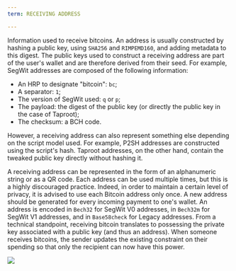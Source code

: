 ```yaml
---
term: RECEIVING ADDRESS

---
```

Information used to receive bitcoins. An address is usually constructed by hashing a public key, using `SHA256` and `RIMPEMD160`, and adding metadata to this digest. The public keys used to construct a receiving address are part of the user's wallet and are therefore derived from their seed. For example, SegWit addresses are composed of the following information:


- An HRP to designate "bitcoin": `bc`;
- A separator: `1`;
- The version of SegWit used: `q` or `p`;
- The payload: the digest of the public key (or directly the public key in the case of Taproot);
- The checksum: a BCH code.

However, a receiving address can also represent something else depending on the script model used. For example, P2SH addresses are constructed using the script's hash. Taproot addresses, on the other hand, contain the tweaked public key directly without hashing it.

A receiving address can be represented in the form of an alphanumeric string or as a QR code. Each address can be used multiple times, but this is a highly discouraged practice. Indeed, in order to maintain a certain level of privacy, it is advised to use each Bitcoin address only once. A new address should be generated for every incoming payment to one's wallet. An address is encoded in `Bech32` for SegWit V0 addresses, in `Bech32m` for SegWit V1 addresses, and in `Base58check` for Legacy addresses. From a technical standpoint, receiving bitcoin translates to possessing the private key associated with a public key (and thus an address). When someone receives bitcoins, the sender updates the existing constraint on their spending so that only the recipient can now have this power.

![](../../dictionnaire/assets/23.webp)